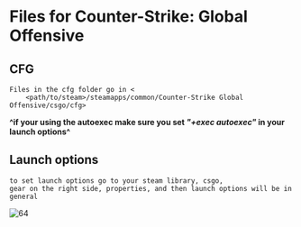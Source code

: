 # Files for Counter-Strike: Global Offensive 

## CFG
	Files in the cfg folder go in <
		<path/to/steam>/steamapps/common/Counter-Strike Global Offensive/csgo/cfg>
**^if your using the autoexec make sure you set _"+exec autoexec"_ in your launch options^**

## Launch options 
	to set launch options go to your steam library, csgo, 
	gear on the right side, properties, and then launch options will be in general



![64](https://user-images.githubusercontent.com/98784369/161452258-ee95a9e9-e5b1-4ab8-8990-1d932233fecf.png)

